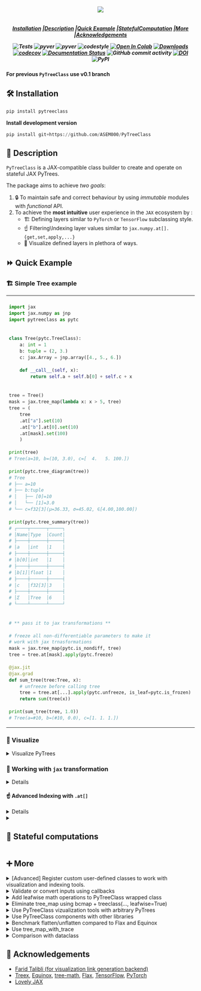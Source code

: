 <!-- <h1 align="center" style="font-family:Monospace" >Py🌲Class</h1> -->
<h5 align="center">
<img width="250px" src="https://user-images.githubusercontent.com/48389287/227880173-bf78c02c-d28b-4cf4-95e6-fa49b82a43a1.svg"> <br>

<br>

[**Installation**](#installation)
|[**Description**](#description)
|[**Quick Example**](#quick_example)
|[**StatefulComputation**](#stateful_computation)
|[**More**](#more)
|[**Acknowledgements**](#acknowledgements)

![Tests](https://github.com/ASEM000/pytreeclass/actions/workflows/tests.yml/badge.svg)
![pyver](https://img.shields.io/badge/python-3.8%203.9%203.10%203.11_-red)
![pyver](https://img.shields.io/badge/jax-0.4+-red)
![codestyle](https://img.shields.io/badge/codestyle-black-black)
[![Open In Colab](https://colab.research.google.com/assets/colab-badge.svg)](https://colab.research.google.com/github/ASEM000/PyTreeClass/blob/main/assets/intro.ipynb)
[![Downloads](https://pepy.tech/badge/pytreeclass)](https://pepy.tech/project/pytreeclass)
[![codecov](https://codecov.io/gh/ASEM000/pytreeclass/branch/main/graph/badge.svg?token=TZBRMO0UQH)](https://codecov.io/gh/ASEM000/pytreeclass)
[![Documentation Status](https://readthedocs.org/projects/pytreeclass/badge/?version=latest)](https://pytreeclass.readthedocs.io/en/latest/?badge=latest)
![GitHub commit activity](https://img.shields.io/github/commit-activity/m/ASEM000/pytreeclass)
[![DOI](https://zenodo.org/badge/512717921.svg)](https://zenodo.org/badge/latestdoi/512717921)
![PyPI](https://img.shields.io/pypi/v/pytreeclass)

</h5>

**For previous `PyTreeClass` use v0.1 branch**

## 🛠️ Installation<a id="installation"></a>

```python
pip install pytreeclass
```

**Install development version**

```python
pip install git+https://github.com/ASEM000/PyTreeClass
```

## 📖 Description<a id="description"></a>

`PyTreeClass` is a JAX-compatible class builder to create and operate on stateful JAX PyTrees.

The package aims to achieve _two goals_:

1. 🔒 To maintain safe and correct behaviour by using _immutable_ modules with _functional_ API.
2. To achieve the **most intuitive** user experience in the `JAX` ecosystem by :
   - 🏗️ Defining layers similar to `PyTorch` or `TensorFlow` subclassing style.
   - ☝️ Filtering\Indexing layer values similar to `jax.numpy.at[].{get,set,apply,...}`
   - 🎨 Visualize defined layers in plethora of ways.

## ⏩ Quick Example <a id="quick_example">

### 🏗️ Simple Tree example

<div align="center">
<table>
<tr><td align="center"></td> <td align="center"></td></tr>
<tr>
<td>

```python
import jax
import jax.numpy as jnp
import pytreeclass as pytc


class Tree(pytc.TreeClass):
    a: int = 1
    b: tuple = (2, 3.)
    c: jax.Array = jnp.array([4., 5., 6.])

    def __call__(self, x):
        return self.a + self.b[0] + self.c + x


tree = Tree()
mask = jax.tree_map(lambda x: x > 5, tree)
tree = (
    tree
    .at["a"].set(10)
    .at["b"].at[0].set(10)
    .at[mask].set(100)
    )

print(tree)
# Tree(a=10, b=(10, 3.0), c=[  4.   5. 100.])

print(pytc.tree_diagram(tree))
# Tree
# ├── a=10
# ├── b:tuple
# │   ├── [0]=10
# │   └── [1]=3.0
# └── c=f32[3](μ=36.33, σ=45.02, ∈[4.00,100.00])

print(pytc.tree_summary(tree))
# ┌────┬──────┬─────┐
# │Name│Type  │Count│
# ├────┼──────┼─────┤
# │a   │int   │1    │
# ├────┼──────┼─────┤
# │b[0]│int   │1    │
# ├────┼──────┼─────┤
# │b[1]│float │1    │
# ├────┼──────┼─────┤
# │c   │f32[3]│3    │
# ├────┼──────┼─────┤
# │Σ   │Tree  │6    │
# └────┴──────┴─────┘


# ** pass it to jax transformations **

# freeze all non-differentiable parameters to make it
# work with jax trnasformations
mask = jax.tree_map(pytc.is_nondiff, tree)
tree = tree.at[mask].apply(pytc.freeze)

@jax.jit
@jax.grad
def sum_tree(tree:Tree, x):
    # unfreeze before calling tree
    tree = tree.at[...].apply(pytc.unfreeze, is_leaf=pytc.is_frozen)
    return sum(tree(x))

print(sum_tree(tree, 1.0))
# Tree(a=#10, b=(#10, 0.0), c=[1. 1. 1.])
```

</td>

</tr>
</table>
</div>

### 🎨 Visualize<a id="Viz">

<details> <summary> Visualize PyTrees</summary>

<div align="center">
<table>
<tr>
 <td align = "center"> tree_summary</td> 
 <td align = "center">tree_diagram</td>
 <td align = "center">[tree_mermaid](https://mermaid.js.org)(Native support in Github/Notion)</td>
 <td align= "center"> tree_repr </td>
 <td align="center" > tree_str </td>

</tr>

<tr>
<td>

```python
print(pytc.tree_summary(tree, depth=1))
┌────┬──────┬─────┐
│Name│Type  │Count│
├────┼──────┼─────┤
│a   │int   │1    │
├────┼──────┼─────┤
│b   │tuple │1    │
├────┼──────┼─────┤
│c   │f32[3]│3    │
├────┼──────┼─────┤
│Σ   │Tree  │5    │
└────┴──────┴─────┘
```

</td>

<td>

```python

print(pytc.tree_diagram(tree, depth=1))
Tree
├── a=1
├── b=(...)
└── c=f32[3](μ=5.00, σ=0.82, ∈[4.00,6.00])
```

 </td>

<td>

```python
print(pytc.tree_mermaid(tree, depth=1))
```

```mermaid

flowchart LR
    id0(<b>Tree</b>)
    id0 --- id1("</b>a=1</b>")
    id0 --- id2("</b>b=(...)</b>")
    id0 --- id3("</b>c=f32[3](μ=5.00, σ=0.82, ∈[4.00,6.00])</b>")
```

</td>

<td>

```python
print(pytc.tree_repr(tree, depth=1))
Tree(a=1, b=(...), c=f32[3](μ=5.00, σ=0.82, ∈[4.00,6.00]))
```

</td>

<td>

```python
print(pytc.tree_str(tree, depth=1))
Tree(a=1, b=(...), c=[4. 5. 6.])
```

</td>

</tr>

<tr>

<td>

```python
print(pytc.tree_summary(tree, depth=2))
┌────┬──────┬─────┐
│Name│Type  │Count│
├────┼──────┼─────┤
│a   │int   │1    │
├────┼──────┼─────┤
│b[0]│float │1    │
├────┼──────┼─────┤
│b[1]│float │1    │
├────┼──────┼─────┤
│c   │f32[3]│3    │
├────┼──────┼─────┤
│Σ   │Tree  │6    │
└────┴──────┴─────┘
```

</td>

<td>

```python
print(pytc.tree_diagram(tree, depth=2))
Tree
├── a=1
├── b:tuple
│   ├── [0]=2.0
│   └── [1]=3.0
└── c=f32[3](μ=5.00, σ=0.82, ∈[4.00,6.00])
```

</td>

<td>

```python
print(pytc.tree_mermaid(tree, depth=2))
```

```mermaid
flowchart LR
    id2 --- id3("</b>[0]=2.0</b>")
    id2 --- id4("</b>[1]=3.0</b>")
    id0(<b>Tree</b>)
    id0 --- id1("</b>a=1</b>")
    id0 --- id2("</b>b:tuple</b>")
    id0 --- id5("</b>c=f32[3](μ=5.00, σ=0.82, ∈[4.00,6.00])</b>")
```

</td>

<td>

```python
print(pytc.tree_repr(tree, depth=2))
Tree(a=1, b=(2.0, 3.0), c=f32[3](μ=5.00, σ=0.82, ∈[4.00,6.00]))
```

</td>

<td>

```python
print(pytc.tree_str(tree, depth=2))
Tree(a=1, b=(2.0, 3.0), c=[4. 5. 6.])
```

</td>

</tr>

 </table>

 </div>

</details>

### 🏃 Working with `jax` transformation

<details> <summary>Make arbitrary PyTrees work with jax transformations</summary>

Parameters are defined in `Tree` at the top of class definition similar to defining
`dataclasses.dataclass` field.
Lets optimize our parameters

```python

import pytreeclass as pytc
import jax
import jax.numpy as jnp


class Tree(pytc.TreeClass)
    a: int = 1
    b: tuple[float] = (2., 3.)
    c: jax.Array = jnp.array([4., 5., 6.])

    def __call__(self, x):
        return self.a + self.b[0] + self.c + x


tree = Tree()


@jax.grad
def loss_func(tree: Tree, x: jax.Array):
    tree = tree.at[...].apply(pytc.unfreeze, is_leaf=pytc.is_frozen)  # <--- unfreeze the tree before calling it
    preds = jax.vmap(tree)(x)  # <--- vectorize the tree call over the leading axis
    return jnp.mean(preds**2)  # <--- return the mean squared error


@jax.jit
def train_step(tree: Tree, x: jax.Array):
    grads = loss_func(tree, x)
    # apply a small gradient step
    return jax.tree_util.tree_map(lambda x, g: x - 1e-3 * g, tree, grads)


# lets freeze the non-differentiable parts of the tree
# in essence any non inexact type should be frozen to
# make the tree differentiable and work with jax transformations
jaxable_tree = jax.tree_util.tree_map(lambda x: pytc.freeze(x) if pytc.is_nondiff(x) else x, tree)

for epoch in range(1_000):
    jaxable_tree = train_step(jaxable_tree, jnp.ones([10, 1]))

print(jaxable_tree)
# **the `frozen` params have "#" prefix**
# Tree(a=#1, b=(-4.2826524, 3.0), c=[2.3924797 2.905778  3.4190805])


# unfreeze the tree
tree = jaxable_tree.at[...].apply(pytc.unfreeze, is_leaf=pytc.is_frozen)
# the previous line is equivalent to:
# >>> tree = jax.tree_util.tree_map(pytc.unfreeze, jaxable_tree, is_leaf=pytc.is_frozen)
print(tree)
# Tree(a=1, b=(-4.2826524, 3.0), c=[2.3924797 2.905778  3.4190805])

```

</details>

#### ☝️ Advanced Indexing with `.at[]` <a id="Indexing">

<details> <summary>Out-of-place updates using mask, attribute name or index</summary>

`PyTreeClass` offers 3 means of indexing through `.at[]`

1. Indexing by boolean mask.
2. Indexing by attribute name.
3. Indexing by Leaf index.

**Since `treeclass` wrapped class are immutable, `.at[]` operations returns new instance of the tree**

#### Index update by boolean mask

```python
tree = Tree()
# Tree(a=1, b=(2, 3), c=i32[3](μ=5.00, σ=0.82, ∈[4,6]))

# lets create a mask for values > 4
mask = jax.tree_util.tree_map(lambda x: x>4, tree)

print(mask)
# Tree(a=False, b=(False, False), c=[False  True  True])

print(tree.at[mask].get())
# Tree(a=None, b=(None, None), c=[5 6])

print(tree.at[mask].set(10))
# Tree(a=1, b=(2, 3), c=[ 4 10 10])

print(tree.at[mask].apply(lambda x: 10))
# Tree(a=1, b=(2, 3), c=[ 4 10 10])
```

#### Index update by attribute name

```python
tree = Tree()
# Tree(a=1, b=(2, 3), c=i32[3](μ=5.00, σ=0.82, ∈[4,6]))

print(tree.at["a"].get())
# Tree(a=1, b=(None, None), c=None)

print(tree.at["a"].set(10))
# Tree(a=10, b=(2, 3), c=[4 5 6])

print(tree.at["a"].apply(lambda x: 10))
# Tree(a=10, b=(2, 3), c=[4 5 6])
```

#### Index update by integer index

```python
tree = Tree()
# Tree(a=1, b=(2, 3), c=i32[3](μ=5.00, σ=0.82, ∈[4,6]))

print(tree.at[1].at[0].get())
# Tree(a=None, b=(2.0, None), c=None)

print(tree.at[1].at[0].set(10))
# Tree(a=1, b=(10, 3.0), c=[4. 5. 6.])

print(tree.at[1].at[0].apply(lambda x: 10))
# Tree(a=1, b=(10, 3.0), c=[4. 5. 6.])
```

### Mix, match , and chain index update

```python

import jax
import jax.numpy as jnp
import pytreeclass as pytc

class Tree(pytc.TreeClass):
    a: int = 1
    b: str = "b"
    c: float = 1.0
    d: bool = True
    e: tuple = (1, 2, 3)
    f: jax.Array = jax.numpy.array([1, 2, 3])

tree = Tree()

integer_mask = jax.tree_util.tree_map(lambda x: isinstance(x, int), tree)

tree = (
    tree
    .at["a"].set(10)
    .at["b"].set("B")
    .at["c"].set(10.0)
    .at["d"].set(False)
    .at["e"].at[0].set(10)  # set first element of tuple to 10
    .at["f"].apply(jnp.sin)  # apply to all elements in array
    .at[integer_mask].apply(float)  # cast all `int` to `float`
)

print(tree)
# Tree(
#   a=10.0,
#   b=B,
#   c=10.0,
#   d=0.0,
#   e=(10.0, 2.0, 3.0),
#   f=[0.841471  0.9092974 0.14112  ]
# )

```

</details>

<details>

<summary>

## 📜 Stateful computations<a id="stateful_computation"></a> </summary>

First, [Under jax.jit jax requires states to be explicit](https://jax.readthedocs.io/en/latest/jax-101/07-state.html?highlight=state), this means that for any class instance; variables needs to be separated from the class and be passed explictly. However when using `TreeClass` no need to separate the instance variables ; instead the whole instance is passed as a state.

Using the following pattern,Updating state **functionally** can be achieved under `jax.jit`

```python
import jax
import pytreeclass as pytc

class Counter(pytc.TreeClass):
    calls : int = 0

    def increment(self):
        self.calls += 1
counter = Counter() # Counter(calls=0)
```

Here, we define the update function. Since the increment method mutate the internal state, thus we need to use the functional approach to update the state by using `.at`. To achieve this we can use `.at[method_name].__call__(*args,**kwargs)`, this functional call will return the value of this call and a _new_ model instance with the update state.

```python
@jax.jit
def update(counter):
    value, new_counter = counter.at["increment"]()
    return new_counter

for i in range(10):
    counter = update(counter)

print(counter.calls) # 10
```

</details>

## ➕ More<a id="more"></a>

<details><summary>[Advanced] Register custom user-defined classes to work with visualization and indexing tools. </summary>

Similar to [`jax.tree_util.register_pytree_node`](https://jax.readthedocs.io/en/latest/pytrees.html#extending-pytrees), `PyTreeClass` register common data structures and `treeclass` wrapped classes to figure out how to define the names, types, and index of certain leaf along its path.

Here is an example of registering

```python

class Tree:
    def __init__(self, a, b):
        self.a = a
        self.b = b

    def __repr__(self) -> str:
        return f"{self.__class__.__name__}(a={self.a}, b={self.b})"


# jax flatten rule
def tree_flatten(tree):
    return (tree.a, tree.b), None

# jax unflatten rule
def tree_unflatten(_, children):
    return Tree(*children)

# PyTreeClass flatten rule
def pytc_tree_flatten(tree):
    names = ("a", "b") # or (`None`, `None`) if name is not defined
    types = (type(tree.a), type(tree.b))
    indices = (0,1)  # or (`None`, `None`) if index is not defined
    return [*zip(names, types, indices)]


# Register with `jax`
jax.tree_util.register_pytree_node(Tree, tree_flatten, tree_unflatten)

# Register the `Tree` class trace function to support indexing
pytc.register_pytree_node_trace(Tree, pytc_tree_flatten)

tree = Tree(1, 2)

# works with jax
jax.tree_util.tree_leaves(tree)  # [1, 2]

# works with PyTreeClass viz tools
print(pytc.tree_summary(tree))

# ┌────┬────┬─────┬──────┐
# │Name│Type│Count│Size  │
# ├────┼────┼─────┼──────┤
# │a   │int │1    │28.00B│
# ├────┼────┼─────┼──────┤
# │b   │int │1    │28.00B│
# ├────┼────┼─────┼──────┤
# │Σ   │Tree│2    │56.00B│
# └────┴────┴─────┴──────┘

```

After registeration, you can use internal tools like

- `pytc.tree_map_with_trace`
- `pytc.tree_leaves_with_trace`
- `pytc.tree_flatten_with_trace`

More details on that soon.

</details>

<details> <summary>Validate or convert inputs using callbacks</summary>

`PyTreeClass` includes `callbacks` in the `field` to apply a sequence of functions on input at setting the attribute stage. The callback is quite useful in several cases, for instance, to ensure a certain input type within a valid range. See example:

```python
import jax
import pytreeclass as pytc

def positive_int_callback(value):
    if not isinstance(value, int):
        raise TypeError("Value must be an integer")
    if value <= 0:
        raise ValueError("Value must be positive")
    return value


class Tree(pytc.TreeClass):
    in_features:int = pytc.field(callbacks=[positive_int_callback])


tree = Tree(1)
# no error

tree = Tree(0)
# ValueError: Error for field=`in_features`:
# Value must be positive

tree = Tree(1.0)
# TypeError: Error for field=`in_features`:
# Value must be an integer
```

</details>

<details>  <summary> Add leafwise math operations to PyTreeClass wrapped class</summary>

```python
import functools as ft
import pytreeclass as pytc
import jax
import jax.tree_util as jtu
import jax.numpy as jnp


class Tree(pytc.TreeClass, leafwise=True):
    a: int = 1
    b: tuple[float] = (2., 3.)
    c: jax.Array = jnp.array([4., 5., 6.])

    def __call__(self, x):
        return self.a + self.b[0] + self.c + x


tree = Tree()

tree + 100
# Tree(a=101, b=(102.0, 103.0), c=f32[3](μ=105.00, σ=0.82, ∈[104.00,106.00]))


@jax.grad
def loss_func(tree: Tree, x: jax.Array):
    tree = jtu.tree_map(pytc.unfreeze, tree, is_leaf=pytc.is_frozen)  # <--- unfreeze the tree before calling it
    preds = jax.vmap(tree)(x)  # <--- vectorize the tree call over the leading axis
    return jnp.mean(preds**2)  # <--- return the mean squared error


@jax.jit
def train_step(tree: Tree, x: jax.Array):
    grads = loss_func(tree, x)
    return tree - grads * 1e-3  # <--- eliminate `tree_map`


# lets freeze the non-differentiable parts of the tree
# in essence any non inexact type should be frozen to
# make the tree differentiable and work with jax transformations
jaxable_tree = jax.tree_util.tree_map(lambda x: pytc.freeze(x) if pytc.is_nondiff(x) else x, tree)

for epoch in range(1_000):
    jaxable_tree = train_step(jaxable_tree, jnp.ones([10, 1]))

print(jaxable_tree)
# **the `frozen` params have "#" prefix**
# Tree(a=#1, b=(-4.2826524, 3.0), c=[2.3924797 2.905778  3.4190805])


# unfreeze the tree
tree = jax.tree_util.tree_map(pytc.unfreeze, jaxable_tree, is_leaf=pytc.is_frozen)
print(tree)
# Tree(a=1, b=(-4.2826524, 3.0), c=[2.3924797 2.905778  3.4190805])
```

</details>

<details> <summary>Eliminate tree_map using bcmap + treeclass(..., leafwise=True) </summary>

TDLR

```python
import functools as ft
import pytreeclass as pytc
import jax.numpy as jnp

class Tree(pytc.TreeClass, leafwise=True):
    a:int = 1
    b:tuple[float] = (2.,3.)
    c:jax.Array = jnp.array([4.,5.,6.])

tree = Tree()

print(pytc.bcmap(jnp.where)(tree>2, tree+100, 0))
# Tree(a=0, b=(0.0, 103.0), c=[104. 105. 106.])

```

`bcmap(func, is_leaf)` maps a function over [PyTrees](https://jax.readthedocs.io/en/latest/pytrees.html) leaves with automatic broadcasting for scalar arguments.

`bcmap` is function transformation that broadcast a scalar to match the first argument of the function this enables us to convert a function like `jnp.where` to work with arbitrary tree structures without the need to write a specific function for each broadcasting case

For example, lets say we want to use `jnp.where` to zeros out all values in an arbitrary tree structure that are less than 0

tree = ([1], {"a":1, "b":2}, (1,), -1,)

we can use `jax.tree_util.tree_map` to apply `jnp.where` to the tree but we need to write a specific function for broadcasting the scalar to the tree

```python
def map_func(leaf):
    # here we encoded the scalar `0` inside the function
    return jnp.where(leaf>0, leaf, 0)

jtu.tree_map(map_func, tree)
# ([Array(1, dtype=int32, weak_type=True)],
#  {'a': Array(1, dtype=int32, weak_type=True),
#   'b': Array(2, dtype=int32, weak_type=True)},
#  (Array(1, dtype=int32, weak_type=True),),
#  Array(0, dtype=int32, weak_type=True))
```

However, lets say we want to use `jnp.where` to set a value to a leaf value from another tree that looks like this

```python
def map_func2(lhs_leaf, rhs_leaf):
    # here we encoded the scalar `0` inside the function
    return jnp.where(lhs_leaf>0, lhs_leaf, rhs_leaf)

tree2 = jtu.tree_map(lambda x: 1000, tree)

jtu.tree_map(map_func2, tree, tree2)
# ([Array(1, dtype=int32, weak_type=True)],
#  {'a': Array(1, dtype=int32, weak_type=True),
#   'b': Array(2, dtype=int32, weak_type=True)},
#  (Array(1, dtype=int32, weak_type=True),),
#  Array(1000, dtype=int32, weak_type=True))
```

Now, `bcmap` makes this easier by figuring out the broadcasting case.

```python
broadcastable_where = pytc.bcmap(jnp.where)
mask = jtu.tree_map(lambda x: x>0, tree)
```

case 1

```python
broadcastable_where(mask, tree, 0)
# ([Array(1, dtype=int32, weak_type=True)],
#  {'a': Array(1, dtype=int32, weak_type=True),
#   'b': Array(2, dtype=int32, weak_type=True)},
#  (Array(1, dtype=int32, weak_type=True),),
#  Array(0, dtype=int32, weak_type=True))
```

case 2

```python
broadcastable_where(mask, tree, tree2)
# ([Array(1, dtype=int32, weak_type=True)],
#  {'a': Array(1, dtype=int32, weak_type=True),
#   'b': Array(2, dtype=int32, weak_type=True)},
#  (Array(1, dtype=int32, weak_type=True),),
#  Array(1000, dtype=int32, weak_type=True))
```

lets then take this a step further to eliminate `mask` from the equation
by using `pytreeclass` with `leafwise=True `

```python

class Tree(pytc.TreeClass, leafwise=True):
    tree : tuple = ([1], {"a":1, "b":2}, (1,), -1,)

tree = Tree()
# Tree(tree=([1], {a:1, b:2}, (1), -1))
```

case 1: broadcast scalar to tree

````python
print(broadcastable_where(tree>0, tree, 0))
# Tree(tree=([1], {a:1, b:2}, (1), 0))

case 2: broadcast tree to tree
```python
print(broadcastable_where(tree>0, tree, tree+100))
# Tree(tree=([1], {a:1, b:2}, (1), 99))
````

`bcmap` also works with all kind of arguments in the wrapped function

```python
print(broadcastable_where(tree>0, x=tree, y=tree+100))
# Tree(tree=([1], {a:1, b:2}, (1), 99))
```

in concolusion, `bcmap` is a function transformation that can be used to
to make functions work with arbitrary tree structures without the need to write
a specific function for each broadcasting case

Moreover, `bcmap` can be more powerful when used with `pytreeclass` to
facilitate operation of arbitrary functions on `PyTree` objects
without the need to use `tree_map`

</details>

<details><summary>Use PyTreeClass vizualization tools with arbitrary PyTrees </summary>

```python
import jax
import pytreeclass as pytc

tree = [1, [2,3], 4]

print(pytc.tree_diagram(tree, depth=1))
# list
# ├── [0]=1
# ├── [1]=[...]
# └── [2]=4

print(pytc.tree_diagram(tree, depth=2))
# list
# ├── [0]=1
# ├── [1]:list
# │   ├── [0]=2
# │   └── [1]=3
# └── [2]=4


print(pytc.tree_summary(tree, depth=1))
# ┌────┬────┬─────┐
# │Name│Type│Count│
# ├────┼────┼─────┤
# │[0] │int │1    │
# ├────┼────┼─────┤
# │[1] │list│1    │
# ├────┼────┼─────┤
# │[2] │int │1    │
# ├────┼────┼─────┤
# │Σ   │list│3    │
# └────┴────┴─────┘

print(pytc.tree_summary(tree, depth=2))
# ┌──────┬────┬─────┐
# │Name  │Type│Count│
# ├──────┼────┼─────┤
# │[0]   │int │1    │
# ├──────┼────┼─────┤
# │[1][0]│int │1    │
# ├──────┼────┼─────┤
# │[1][1]│int │1    │
# ├──────┼────┼─────┤
# │[2]   │int │1    │
# ├──────┼────┼─────┤
# │Σ     │list│4    │
# └──────┴────┴─────┘
```

</details>

<details><summary>Use PyTreeClass components with other libraries</summary>

```python
import jax
import pytreeclass as pytc
from flax import struct

@struct.dataclass
class FlaxTree:
    a:int = 1
    b:tuple[float] = (2.,3.)
    c:jax.Array = jax.numpy.array([4.,5.,6.])

    def __repr__(self) -> str:
        return pytc.tree_repr(self)
    def __str__(self) -> str:
        return pytc.tree_str(self)
    @property
    def at(self):
        return pytc.tree_indexer(self)

def pytc_flatten_rule(tree):
    names =("a","b","c")
    types = map(type, (tree.a, tree.b, tree.c))
    indices = range(3)  # make it indexable like namedtuple
    return [*zip(names, types, indices)]

pytc.register_pytree_node_trace(FlaxTree, pytc_flatten_rule)

flax_tree = FlaxTree()

print(f"{flax_tree!r}")
# FlaxTree(a=1, b=(2.0, 3.0), c=f32[3](μ=5.00, σ=0.82, ∈[4.00,6.00]))

print(f"{flax_tree!s}")
# FlaxTree(a=1, b=(2.0, 3.0), c=[4. 5. 6.])

print(pytc.tree_diagram(flax_tree))
# FlaxTree
# ├── a=1
# ├── b:tuple
# │   ├── [0]=2.0
# │   └── [1]=3.0
# └── c=f32[3](μ=5.00, σ=0.82, ∈[4.00,6.00])

print(pytc.tree_summary(flax_tree))
# ┌────┬────────┬─────┐
# │Name│Type    │Count│
# ├────┼────────┼─────┤
# │a   │int     │1    │
# ├────┼────────┼─────┤
# │b[0]│float   │1    │
# ├────┼────────┼─────┤
# │b[1]│float   │1    │
# ├────┼────────┼─────┤
# │c   │f32[3]  │3    │
# ├────┼────────┼─────┤
# │Σ   │FlaxTree│6    │
# └────┴────────┴─────┘

flax_tree.at[0].get()
# FlaxTree(a=1, b=(None, None), c=None)

flax_tree.at["a"].set(10)
# FlaxTree(a=10, b=(2.0, 3.0), c=f32[3](μ=5.00, σ=0.82, ∈[4.00,6.00]))
```

</details>

<details>
<summary>Benchmark flatten/unflatten compared to Flax and Equinox </summary>

<a href="https://colab.research.google.com/github/ASEM000/PyTreeClass/blob/main/assets/benchmark_flatten_unflatten.ipynb" target="_parent"><img src="https://colab.research.google.com/assets/colab-badge.svg" alt="Open In Colab"/></a>

<table>

<tr><td align="center">CPU</td><td align="center">GPU</td></tr>

<tr>

<td><img src='assets/benchmark_cpu.png'></td>
<td><img src='assets/benchmark_gpu.png'></td>

</tr>

</table>

</details>

<details> 
<summary>Use tree_map_with_trace</summary>

V0.2 of `PyTreeClass` register common python datatypes and `treeclass` wrapped class to `trace` registry.
While `jax` uses `jax.tree_util.register_pytree_node` to define `flatten_rule` for leaves, `PyTreeClass` extends on this
By registering the `flatten_rule` of (1) names, (2) types, (3) indexing

For demonstration , the following figure contains the 4 variants of the same `Tree` instance define

```python
import jax
import jax.numpy as jnp
import pytreeclass as pytc

class Tree(pytc.TreeClass):
    a:int = 1
    b:tuple[float] = (2.,3.)
    c:jax.Array = jnp.array([4.,5.,6.])
```

![image](assets/tree_figures.png)

1. Value leaves variant.
2. Name leaves variant.
3. Type leaves variant.
4. Indexing leaves variant.

The four variants can be accessed using `pytc.tree_map_with_trace` .
Similar to `jax.tree_util.tree_map`, `pytc.tree_map_with_trace` accepts the map function, however the first argument must be the `trace` argument.
Trace is a four item tuple consists of names,types,indices,metadatas path for each leaf.
For example for the previous tree, the reuslting trace path for each leaf is :

### Named tree variant

```python
>>> name_tree = pytc.tree_map_with_trace(lambda trace,x : trace[0], tree)
>>> print(name_tree)
Tree(a=(a), b=((b, [0]), (b, [1])), c=(c))
```

### Typed tree variant

```python
>>> type_tree = pytc.tree_map_with_trace(lambda trace,x : f"{trace[1]!s}", tree)
>>> print(type_tree)
Tree(
  a=(<class 'int'>,),
  b=((<class 'tuple'>, <class 'float'>), (<class 'tuple'>, <class 'float'>)),
  c=(<class 'jaxlib.xla_extension.ArrayImpl'>,)
)
```

### Index tree variant

```python
>>> index_tree = pytc.tree_map_with_trace(lambda trace,x : trace[2], tree)
>>> print(index_tree)
Tree(a=(0), b=((1, 0), (1, 1)), c=(2))
```

In essence, each leaf contains information about the name path, type path, and indices path. The rules for custom types can be registered using `pytc.register_pytree_node_trace`

</details>

<details>

<summary> Comparison with dataclass </summary>

<div align="center">
<table>

<tr><td></td>  <td>PyTreeClass</td>  <td>dataclass</td></tr>

<tr><td align="center">Generated init method</td> <td align="center">✅</td>  <td align="center">✅</td></tr>
<tr><td align="center">Generated repr method</td> <td align="center">✅</td>  <td align="center">✅</td></tr>
<tr><td align="center">Generated str method</td> <td align="center">✅</td>  <td align="center"></td></tr>
<tr><td align="center">Generated hash method</td> <td align="center">✅</td>  <td align="center">✅</td></tr>
<tr><td align="center">Generated eq method</td> <td align="center">✅✅*</td>  <td align="center">✅</td></tr>
<tr><td align="center">Support slots</td> <td align="center"></td>  <td align="center">✅</td></tr>
<tr><td align="center">Keyword-only args</td> <td align="center">✅</td>  <td align="center">✅ 3.10+</td></tr>
<tr><td align="center">Positional-only args</td> <td align="center">✅</td>  <td align="center"></td></tr>
<tr><td align="center">Frozen instance</td> <td align="center">✅**</td>  <td align="center">✅</td></tr>
<tr><td align="center">Match args support</td> <td align="center"></td>  <td align="center">✅</td></tr>
<tr><td align="center">Support callbacks</td> <td align="center">✅</td>  <td align="center"></td></tr>
<tr><td align="center">Support alias name</td> <td align="center">✅</td>  <td align="center"></td></tr>
</table>

</div>

`*` Either compare the whole instance and return `True/False` or treating it leafwise using `treeclass(..., leafwise=True)` and retrurn `Tree(a=True, ....)`

`**` Always frozen. non-frozen is not supported.

`***` `treeclass` decorator is also a bit faster than `dataclasses.dataclass` [![Open In Colab](https://colab.research.google.com/assets/colab-badge.svg)](https://colab.research.google.com/github/ASEM000/PyTreeClass/blob/main/assets/pytc_dc_benchmark.ipynb)

</details>

## 📙 Acknowledgements<a id="acknowledgements"></a>

- [Farid Talibli (for visualization link generation backend)](https://www.linkedin.com/in/frdt98)
- [Treex](https://github.com/cgarciae/treex), [Equinox](https://github.com/patrick-kidger/equinox), [tree-math](https://github.com/google/tree-math), [Flax](https://github.com/google/flax), [TensorFlow](https://www.tensorflow.org), [PyTorch](https://pytorch.org)
- [Lovely JAX](https://github.com/xl0/lovely-jax)
